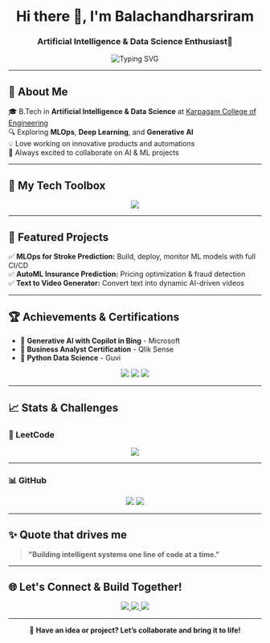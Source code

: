 <h1 align="center">Hi there 👋, I'm Balachandharsriram</h1>
<h3 align="center">Artificial Intelligence & Data Science Enthusiast🚀</h3>
<p align="center">
<img src="https://readme-typing-svg.demolab.com?font=Fira+Code&pause=1000&width=500&lines=Artificial+Intelligence+%7C+Data+Science+Developer;Machine+learning+Developer;Let's+build+something+cool+%F0%9F%9A%80" alt="Typing SVG" />
</p>




---

## 🚀 About Me
🎓 B.Tech in **Artificial Intelligence & Data Science** at [Karpagam College of Engineering](https://www.kce.ac.in/)  
🔍 Exploring **MLOps**, **Deep Learning**, and **Generative AI**  
💡 Love working on innovative products and automations  
🤝 Always excited to collaborate on AI & ML projects

---

## 🧰 My Tech Toolbox
<p align="center">
  <img src="https://skillicons.dev/icons?i=python,java,c,html,css,js,react,nodejs,mysql,mongodb,django,tensorflow,git,github,docker,jenkins,vscode,eclipse,figma,hadoop,tableau,powerbi" />
</p>

---

## 🚀 Featured Projects
✅ **MLOps for Stroke Prediction:** Build, deploy, monitor ML models with full CI/CD  
✅ **AutoML Insurance Prediction:** Pricing optimization & fraud detection  
✅ **Text to Video Generator:** Convert text into dynamic AI-driven videos

---

## 🏆 Achievements & Certifications
- 🥇 **Generative AI with Copilot in Bing** - Microsoft
- 🥈 **Business Analyst Certification** - Qlik Sense
- 🥉 **Python Data Science** - Guvi

<p align="center">
  <img src="https://img.shields.io/badge/Microsoft-GenerativeAI-blue" />
  <img src="https://img.shields.io/badge/Qlik-Business%20Analyst-green" />
  <img src="https://img.shields.io/badge/Guvi-Python%20Data%20Science-yellow" />
</p>

---

## 📈 Stats & Challenges

### 🧩 LeetCode
<p align="center">
  <img src="https://leetcard.jacoblin.cool/Balachandharsriram?theme=dark&font=Trade%20Winds" />
</p>

---

### 📊 GitHub
<p align="center">
  <img src="https://github-readme-stats.vercel.app/api/top-langs/?username=Balachandharsriram&layout=compact&theme=radical" />
  <img src="https://github-readme-stats.vercel.app/api?username=Balachandharsriram&show_icons=true&theme=radical" />
</p>

---

## ✨ Quote that drives me
> **"Building intelligent systems one line of code at a time."**

---

## 🌐 Let's Connect & Build Together!
<p align="center">
  <a href="mailto:balachandharsriram.m@gmail.com">
    <img src="https://img.shields.io/badge/Gmail-D14836?style=for-the-badge&logo=gmail&logoColor=white" />
  </a>
  <a href="https://linkedin.com/in/balachandharsriram">
    <img src="https://img.shields.io/badge/LinkedIn-0077B5?style=for-the-badge&logo=linkedin&logoColor=white" />
  </a>
  <a href="https://balachandharsriram.vercel.app">
    <img src="https://img.shields.io/badge/Portfolio-000?style=for-the-badge&logo=vercel&logoColor=white" />
  </a>
</p>

---

<p align="center"> 
  🚀 <b>Have an idea or project? Let’s collaborate and bring it to life!</b> 
</p>
